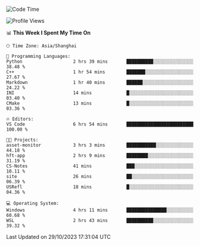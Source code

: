 <!--START_SECTION:waka-->
![Code Time](http://img.shields.io/badge/Code%20Time-1%2C326%20hrs%202%20mins-blue)

![Profile Views](http://img.shields.io/badge/Profile%20Views-1-blue)

📊 **This Week I Spent My Time On** 

```text
🕑︎ Time Zone: Asia/Shanghai

💬 Programming Languages: 
Python                   2 hrs 39 mins       ██████████░░░░░░░░░░░░░░░   38.48 % 
C++                      1 hr 54 mins        ███████░░░░░░░░░░░░░░░░░░   27.67 % 
Markdown                 1 hr 40 mins        ██████░░░░░░░░░░░░░░░░░░░   24.22 % 
INI                      14 mins             █░░░░░░░░░░░░░░░░░░░░░░░░   03.40 % 
CMake                    13 mins             █░░░░░░░░░░░░░░░░░░░░░░░░   03.36 % 

🔥 Editors: 
VS Code                  6 hrs 54 mins       █████████████████████████   100.00 % 

🐱‍💻 Projects: 
asset-monitor            3 hrs 3 mins        ███████████░░░░░░░░░░░░░░   44.18 % 
hft-app                  2 hrs 9 mins        ████████░░░░░░░░░░░░░░░░░   31.19 % 
CS-Notes                 41 mins             ███░░░░░░░░░░░░░░░░░░░░░░   10.11 % 
site                     26 mins             ██░░░░░░░░░░░░░░░░░░░░░░░   06.39 % 
USRefl                   18 mins             █░░░░░░░░░░░░░░░░░░░░░░░░   04.36 % 

💻 Operating System: 
Windows                  4 hrs 11 mins       ███████████████░░░░░░░░░░   60.68 % 
WSL                      2 hrs 43 mins       ██████████░░░░░░░░░░░░░░░   39.32 % 
```


 Last Updated on 29/10/2023 17:31:04 UTC
<!--END_SECTION:waka-->